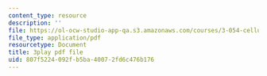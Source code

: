 ```yaml
---
content_type: resource
description: ''
file: https://ol-ocw-studio-app-qa.s3.amazonaws.com/courses/3-054-cellular-solids-structure-properties-and-applications-spring-2015/807f5224092fb5ba40072fd6c476b176_q-uLJN8upWE.pdf
file_type: application/pdf
resourcetype: Document
title: 3play pdf file
uid: 807f5224-092f-b5ba-4007-2fd6c476b176
---
```

